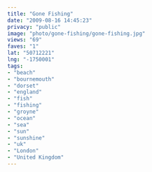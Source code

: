 ```yaml
---
title: "Gone Fishing"
date: "2009-08-16 14:45:23"
privacy: "public"
image: "photo/gone-fishing/gone-fishing.jpg"
views: "69"
faves: "1"
lat: "50712221"
lng: "-1750001"
tags:
- "beach"
- "bournemouth"
- "dorset"
- "england"
- "fish"
- "fishing"
- "groyne"
- "ocean"
- "sea"
- "sun"
- "sunshine"
- "uk"
- "London"
- "United Kingdom"
---
```

<a href="/photos/2009/08/17/gone-fishing" rel="nofollow"></a>
